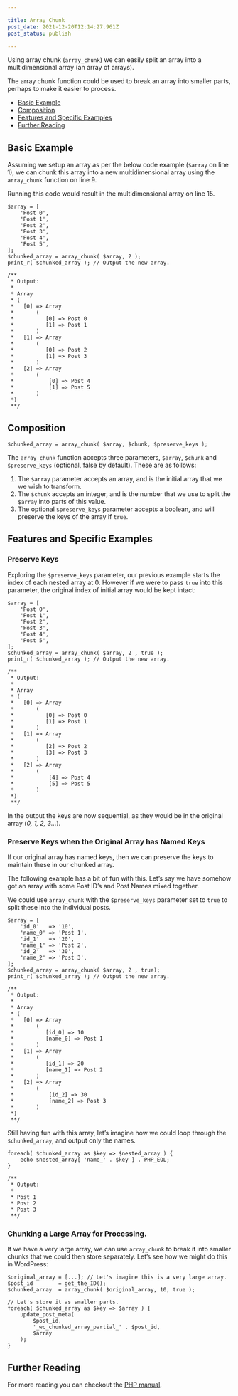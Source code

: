 ```yaml
---

title: Array Chunk
post_date: 2021-12-20T12:14:27.961Z
post_status: publish

---
```


Using array chunk (`array_chunk`) we can easily split an array into a multidimensional array (an array of arrays).

The array chunk function could be used to break an array into smaller parts, perhaps to make it easier to process.

*   [Basic Example](#basic_example)
*   [Composition](#composition)
*   [Features and Specific Examples](#features_and_specific_examples)
*   [Further Reading](#further_reading)

<a id="basic_example"/>Basic Example
-------------

Assuming we setup an array as per the below code example (`$array` on line 1), we can chunk this array into a new multidimensional array using the `array_chunk` function on line 9.

Running this code would result in the multidimensional array on line 15.

```
$array = [
    'Post 0', 
    'Post 1', 
    'Post 2', 
    'Post 3', 
    'Post 4', 
    'Post 5',
];
$chunked_array = array_chunk( $array, 2 );
print_r( $chunked_array ); // Output the new array.

/**
 * Output:
 *
 * Array
 * (
 *   [0] => Array
 *       (
 *          [0] => Post 0
 *          [1] => Post 1
 *       )
 *   [1] => Array
 *       (
 *          [0] => Post 2
 *          [1] => Post 3
 *       )
 *   [2] => Array
 *       (
 *           [0] => Post 4
 *           [1] => Post 5
 *       )
 *)
 **/
```

<a id="composition"/>Composition
-----------

```
$chunked_array = array_chunk( $array, $chunk, $preserve_keys );
```

The `array_chunk` function accepts three parameters, `$array`, `$chunk` and `$preserve_keys` (optional, false by default). These are as follows:

1.  The `$array` parameter accepts an array, and is the initial array that we we wish to transform.
2.  The `$chunk` accepts an integer, and is the number that we use to split the `$array` into parts of this value.
3.  The optional `$preserve_keys` parameter accepts a boolean, and will preserve the keys of the array if `true`.

<a id="features_and_specific_examples"/>Features and Specific Examples
------------------------------

### Preserve Keys

Exploring the `$preserve_keys` parameter, our previous example starts the index of each nested array at 0. However if we were to pass `true` into this parameter, the original index of initial array would be kept intact:

```
$array = [
    'Post 0', 
    'Post 1', 
    'Post 2', 
    'Post 3', 
    'Post 4', 
    'Post 5',
];
$chunked_array = array_chunk( $array, 2 , true );
print_r( $chunked_array ); // Output the new array.

/**
 * Output:
 *
 * Array
 * (
 *   [0] => Array
 *       (
 *          [0] => Post 0
 *          [1] => Post 1
 *       )
 *   [1] => Array
 *       (
 *          [2] => Post 2
 *          [3] => Post 3
 *       )
 *   [2] => Array
 *       (
 *           [4] => Post 4
 *           [5] => Post 5
 *       )
 *)
 **/

```

In the output the keys are now sequential, as they would be in the original array (_0, 1, 2, 3…_).

### Preserve Keys when the Original Array has Named Keys

If our original array has named keys, then we can preserve the keys to maintain these in our chunked array.

The following example has a bit of fun with this. Let’s say we have somehow got an array with some Post ID’s and Post Names mixed together.

We could use `array_chunk` with the `$preserve_keys` parameter set to `true` to split these into the individual posts.

```
$array = [
    'id_0'   => '10', 
    'name_0' => 'Post 1', 
    'id_1'   => '20', 
    'name_1' => 'Post 2', 
    'id_2'   => '30', 
    'name_2' => 'Post 3',
];
$chunked_array = array_chunk( $array, 2 , true);
print_r( $chunked_array ); // Output the new array.

/**
 * Output:
 *
 * Array
 * (
 *   [0] => Array
 *       (
 *          [id_0] => 10
 *          [name_0] => Post 1
 *       )
 *   [1] => Array
 *       (
 *          [id_1] => 20
 *          [name_1] => Post 2
 *       )
 *   [2] => Array
 *       (
 *           [id_2] => 30
 *           [name_2] => Post 3
 *       )
 *)
 **/

```

Still having fun with this array, let’s imagine how we could loop through the `$chunked_array`, and output only the names.

```
foreach( $chunked_array as $key => $nested_array ) {
    echo $nested_array[ 'name_' . $key ] . PHP_EOL;
}

/**
 * Output: 
 *
 * Post 1
 * Post 2
 * Post 3
 **/

```

### Chunking a Large Array for Processing.

If we have a very large array, we can use `array_chunk` to break it into smaller chunks that we could then store separately. Let’s see how we might do this in WordPress:

```
$original_array = [...]; // Let's imagine this is a very large array.
$post_id        = get_the_ID();
$chunked_array  = array_chunk( $original_array, 10, true );

// Let's store it as smaller parts.
foreach( $chunked_array as $key => $array ) {
    update_post_meta( 
        $post_id,
        '_wc_chunked_array_partial_' . $post_id,
        $array
    );
}

```

<a id="further_reading"/>Further Reading
---------------

For more reading you can checkout the [PHP manual](https://www.php.net/manual/en/function.array-chunk.php).